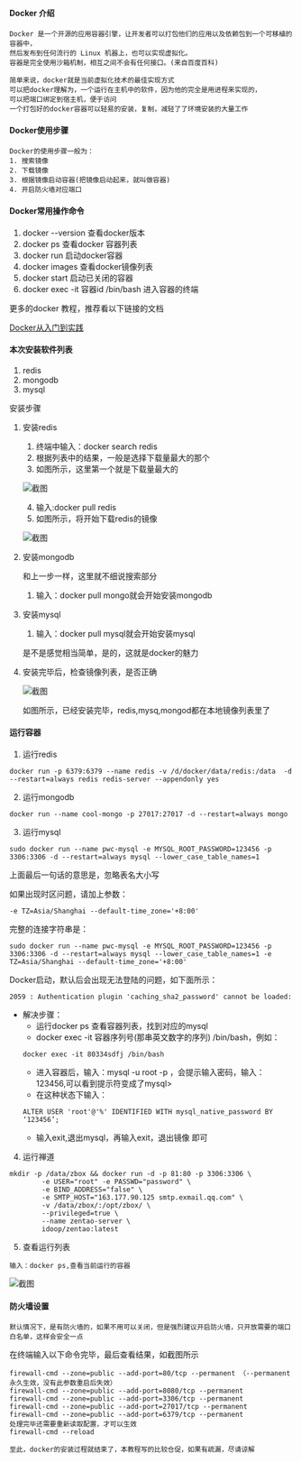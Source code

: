 #### Docker 介绍
    Docker 是一个开源的应用容器引擎，让开发者可以打包他们的应用以及依赖包到一个可移植的容器中，
    然后发布到任何流行的 Linux 机器上，也可以实现虚拟化。
    容器是完全使用沙箱机制，相互之间不会有任何接口。(来自百度百科)

    简单来说，docker就是当前虚拟化技术的最佳实现方式
    可以把docker理解为，一个运行在主机中的软件，因为他的完全是用进程来实现的，
    可以把端口绑定到宿主机，便于访问
    一个打包好的docker容器可以轻易的安装，复制，减轻了了环境安装的大量工作


#### Docker使用步骤
    
    Docker的使用步骤一般为：
    1. 搜索镜像
    2. 下载镜像
    3. 根据镜像启动容器(把镜像启动起来，就叫做容器)
    4. 开启防火墙对应端口

#### Docker常用操作命令
1. docker --version 查看docker版本
2. docker ps 查看docker 容器列表
3. docker run 启动docker容器
4. docker images 查看docker镜像列表
5. docker start 启动已关闭的容器
6. docker exec -it 容器id /bin/bash 进入容器的终端

更多的docker 教程，推荐看以下链接的文档

[Docker从入门到实践](https://legacy.gitbook.com/book/yeasy/docker_practice/details)

#### 本次安装软件列表
1. redis
2. mongodb
3. mysql

安装步骤

1. 安装redis 
    1. 终端中输入：docker search redis
    2. 根据列表中的结果，一般是选择下载量最大的那个
    3. 如图所示，这里第一个就是下载量最大的

    ![截图](images/安装Redis.png)

    4. 输入:docker pull redis
    5. 如图所示，将开始下载redis的镜像

    ![截图](images/开始安装redis.png)

2. 安装mongodb

    和上一步一样，这里就不细说搜索部分
    1. 输入：docker pull mongo就会开始安装mongodb

3. 安装mysql

    1. 输入：docker pull mysql就会开始安装mysql

    
    是不是感觉相当简单，是的，这就是docker的魅力
4. 安装完毕后，检查镜像列表，是否正确

    ![截图](images/检查Docker镜像列表.png)
    
    如图所示，已经安装完毕，redis,mysq,mongod都在本地镜像列表里了

#### 运行容器
1. 运行redis
```
docker run -p 6379:6379 --name redis -v /d/docker/data/redis:/data  -d --restart=always redis redis-server --appendonly yes
```
2. 运行mongodb
```
docker run --name cool-mongo -p 27017:27017 -d --restart=always mongo
```
3. 运行mysql

```
sudo docker run --name pwc-mysql -e MYSQL_ROOT_PASSWORD=123456 -p 3306:3306 -d --restart=always mysql --lower_case_table_names=1
```
上面最后一句话的意思是，忽略表名大小写

如果出现时区问题，请加上参数：
```
-e TZ=Asia/Shanghai --default-time_zone='+8:00'
```

完整的连接字符串是：
```
sudo docker run --name pwc-mysql -e MYSQL_ROOT_PASSWORD=123456 -p 3306:3306 -d --restart=always mysql --lower_case_table_names=1 -e TZ=Asia/Shanghai --default-time_zone='+8:00'
```


Docker启动，默认后会出现无法登陆的问题，如下面所示：
```
2059 : Authentication plugin 'caching_sha2_password' cannot be loaded: 
```
- 解决步骤：
    - 运行docker ps 查看容器列表，找到对应的mysql
    - docker exec -it 容器序列号(那串英文数字的序列) /bin/bash，例如：
    ```
    docker exec -it 80334sdfj /bin/bash
    ```
    - 进入容器后，输入：mysql -u root -p ，会提示输入密码，输入：123456,可以看到提示符变成了mysql>
    - 在这种状态下输入：
    ```
    ALTER USER 'root'@'%' IDENTIFIED WITH mysql_native_password BY ‘123456’;
    ```
    - 输入exit,退出mysql，再输入exit，退出镜像 即可




4. 运行禅道
```
mkdir -p /data/zbox && docker run -d -p 81:80 -p 3306:3306 \
        -e USER="root" -e PASSWD="password" \
        -e BIND_ADDRESS="false" \
        -e SMTP_HOST="163.177.90.125 smtp.exmail.qq.com" \
        -v /data/zbox/:/opt/zbox/ \
        --privileged=true \
        --name zentao-server \
        idoop/zentao:latest

```

5. 查看运行列表
```
输入：docker ps,查看当前运行的容器
```
![截图](images/查看容器列表.png)


#### 防火墙设置

    默认情况下，是有防火墙的，如果不用可以关闭，但是强烈建议开启防火墙，只开放需要的端口白名单，这样会安全一点

在终端输入以下命令完毕，最后查看结果，如截图所示
```
firewall-cmd --zone=public --add-port=80/tcp --permanent （--permanent永久生效，没有此参数重启后失效）
firewall-cmd --zone=public --add-port=8080/tcp --permanent
firewall-cmd --zone=public --add-port=3306/tcp --permanent
firewall-cmd --zone=public --add-port=27017/tcp --permanent
firewall-cmd --zone=public --add-port=6379/tcp --permanent
处理完毕还需要重新读取配置，才可以生效
firewall-cmd --reload

```

    至此，docker的安装过程就结束了，本教程写的比较仓促，如果有疏漏，尽请谅解
    
